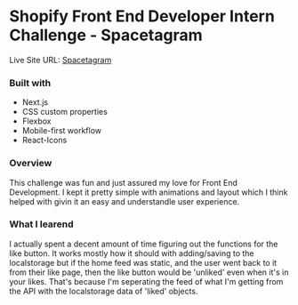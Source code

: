 # Shopify Front End Developer Intern Challenge - Spacetagram

Live Site URL: [Spacetagram](https://elated-lalande-f87f3d.netlify.app/)

### Built with

- Next.js
- CSS custom properties
- Flexbox
- Mobile-first workflow
- React-Icons

### Overview

This challenge was fun and just assured my love for Front End Development. I kept it pretty simple with animations and layout which I think helped with givin it an easy and understandle user experience.

### What I learend

I actually spent a decent amount of time figuring out the functions for the like button. It works mostly how it should with adding/saving to the localstorage but if the home feed was static, and the user went back to it from their like page, then the like button would be 'unliked' even when it's in your likes. That's because I'm seperating the feed of what I'm getting from the API with the localstorage data of 'liked' objects. 